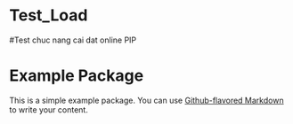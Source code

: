 # Test_Load
#Test chuc nang cai dat online PIP
# Example Package

This is a simple example package. You can use
[Github-flavored Markdown](https://guides.github.com/features/mastering-markdown/)
to write your content.
